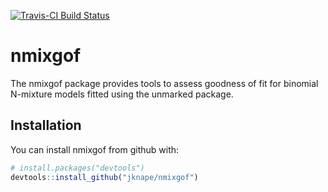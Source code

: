 [![Travis-CI Build Status](https://travis-ci.org/jknape/nmixgof.svg?branch=master)](https://travis-ci.org/jknape/nmixgof)
<!-- [![CRAN\_Status\_Badge](http://www.r-pkg.org/badges/version/nmixgof)](https://cran.r-project.org/package=nmixgof) -->

# nmixgof

The nmixgof package provides tools to assess goodness of fit for binomial N-mixture models fitted using the unmarked package.

## Installation

You can install nmixgof from github with:


``` r
# install.packages("devtools")
devtools::install_github("jknape/nmixgof")
```
